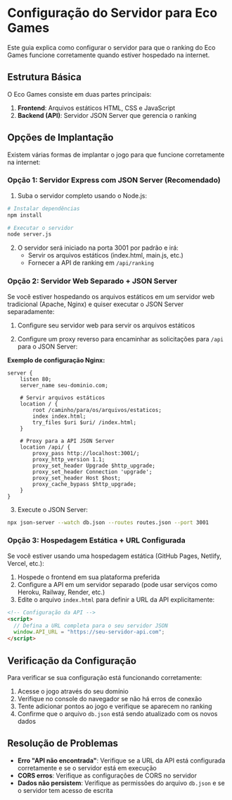 # Configuração do Servidor para Eco Games

Este guia explica como configurar o servidor para que o ranking do Eco Games funcione corretamente quando estiver hospedado na internet.

## Estrutura Básica

O Eco Games consiste em duas partes principais:

1. **Frontend**: Arquivos estáticos HTML, CSS e JavaScript
2. **Backend (API)**: Servidor JSON Server que gerencia o ranking

## Opções de Implantação

Existem várias formas de implantar o jogo para que funcione corretamente na internet:

### Opção 1: Servidor Express com JSON Server (Recomendado)

1. Suba o servidor completo usando o Node.js:

```bash
# Instalar dependências
npm install

# Executar o servidor
node server.js
```

2. O servidor será iniciado na porta 3001 por padrão e irá:
   - Servir os arquivos estáticos (index.html, main.js, etc.)
   - Fornecer a API de ranking em `/api/ranking`

### Opção 2: Servidor Web Separado + JSON Server

Se você estiver hospedando os arquivos estáticos em um servidor web tradicional (Apache, Nginx) e quiser executar o JSON Server separadamente:

1. Configure seu servidor web para servir os arquivos estáticos

2. Configure um proxy reverso para encaminhar as solicitações para `/api` para o JSON Server:

**Exemplo de configuração Nginx:**

```nginx
server {
    listen 80;
    server_name seu-dominio.com;

    # Servir arquivos estáticos
    location / {
        root /caminho/para/os/arquivos/estaticos;
        index index.html;
        try_files $uri $uri/ /index.html;
    }

    # Proxy para a API JSON Server
    location /api/ {
        proxy_pass http://localhost:3001/;
        proxy_http_version 1.1;
        proxy_set_header Upgrade $http_upgrade;
        proxy_set_header Connection 'upgrade';
        proxy_set_header Host $host;
        proxy_cache_bypass $http_upgrade;
    }
}
```

3. Execute o JSON Server:

```bash
npx json-server --watch db.json --routes routes.json --port 3001
```

### Opção 3: Hospedagem Estática + URL Configurada

Se você estiver usando uma hospedagem estática (GitHub Pages, Netlify, Vercel, etc.):

1. Hospede o frontend em sua plataforma preferida
2. Configure a API em um servidor separado (pode usar serviços como Heroku, Railway, Render, etc.)
3. Edite o arquivo `index.html` para definir a URL da API explicitamente:

```html
<!-- Configuração da API -->
<script>
  // Defina a URL completa para o seu servidor JSON
  window.API_URL = "https://seu-servidor-api.com";
</script>
```

## Verificação da Configuração

Para verificar se sua configuração está funcionando corretamente:

1. Acesse o jogo através do seu domínio
2. Verifique no console do navegador se não há erros de conexão
3. Tente adicionar pontos ao jogo e verifique se aparecem no ranking
4. Confirme que o arquivo `db.json` está sendo atualizado com os novos dados

## Resolução de Problemas

- **Erro "API não encontrada"**: Verifique se a URL da API está configurada corretamente e se o servidor está em execução
- **CORS erros**: Verifique as configurações de CORS no servidor
- **Dados não persistem**: Verifique as permissões do arquivo `db.json` e se o servidor tem acesso de escrita
